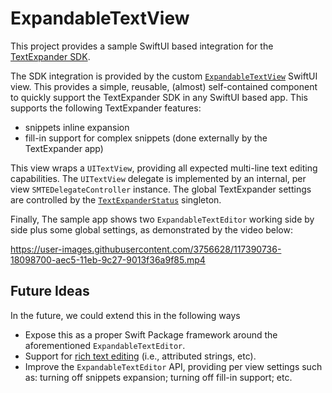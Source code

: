 # ExpandableTextView

This project provides a sample SwiftUI based integration for the [TextExpander SDK][TextExpander].

The SDK integration is provided by the custom [`ExpandableTextView`][ExpandableTextView] SwiftUI view. This provides a simple, reusable, (almost) self-contained component to quickly support the TextExpander SDK in any SwiftUI based app. This supports the following TextExpander features:
* snippets inline expansion
* fill-in support for complex snippets (done externally by the TextExpander app)

This view wraps a `UITextView`, providing all expected multi-line text editing capabilities. The `UITextView` delegate is implemented by an internal, per view `SMTEDelegateController` instance. The global TextExpander settings are controlled by the [`TextExpanderStatus`][TextExpanderStatus] singleton.

Finally, The sample app shows two `ExpandableTextEditor` working side by side plus some global settings, as demonstrated by the video below:

https://user-images.githubusercontent.com/3756628/117390736-18098700-aec5-11eb-9c27-9013f36a9f85.mp4

## Future Ideas

In the future, we could extend this in the following ways

* Expose this as a proper Swift Package framework around the aforementioned `ExpandableTextEditor`.
* Support for [rich text editing][Rich Text] (i.e., attributed strings, etc).
* Improve the `ExpandableTextEditor` API, providing per view settings such as: turning off snippets expansion; turning off fill-in support; etc.


[TextExpander]: https://github.com/SmileSoftware/TextExpanderTouchSDK/blob/master/README.md
[ExpandableTextView]: https://github.com/pmattos/ExpandableTextEditor/blob/main/ExpandableTextView/ExpandableTextView.swift
[TextExpanderStatus]: https://github.com/pmattos/ExpandableTextEditor/blob/main/ExpandableTextView/TextExpanderStatus.swift
[Rich Text]: https://github.com/SmileSoftware/TextExpanderTouchSDK/blob/master/README.md#handling-attributed-text
